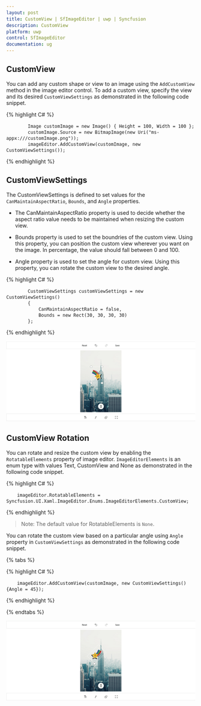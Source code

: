 ```yaml
---
layout: post
title: CustomView | SfImageEditor | uwp | Syncfusion
description: CustomView
platform: uwp
control: SfImageEditor
documentation: ug
---
```


## CustomView

 You can add any custom shape or view to an image using the `AddCustomView` method in the image editor
 control. To add a custom view, specify the view and its desired `CustomViewSettings` as demonstrated in the 
 following code snippet.

{% highlight C# %}

            Image customImage = new Image() { Height = 100, Width = 100 };
            customImage.Source = new BitmapImage(new Uri("ms-appx:///customImage.png"));
            imageEditor.AddCustomView(customImage, new CustomViewSettings());

{% endhighlight %}

 ## CustomViewSettings

The CustomViewSettings is defined to set values for the `CanMaintainAspectRatio`, `Bounds`, and `Angle` properties.

* The CanMaintainAspectRatio property is used to decide whether the aspect ratio value needs to be maintained when resizing the custom view.

* Bounds property is used to set the boundries of the custom view. Using this property, you can position the custom view wherever you want on the image. In percentage, the value should fall between 0 and 100.

* Angle property is used to set the angle for custom view. Using this property, you can rotate the custom view to the desired angle.

{% highlight C# %}

            CustomViewSettings customViewSettings = new CustomViewSettings()
            {
                CanMaintainAspectRatio = false,
                Bounds = new Rect(30, 30, 30, 30)
            };

{% endhighlight %}

![](CustomView_Images/CustomView_Settings.png)

## CustomView Rotation

You can rotate and resize the custom view by enabling the `RotatableElements` property of image editor. `ImageEditorElements` is an enum type with values Text, CustomView and None as demonstrated in the following code snippet.

{% highlight C# %}

        imageEditor.RotatableElements = Syncfusion.UI.Xaml.ImageEditor.Enums.ImageEditorElements.CustomView;

{% endhighlight %}

>Note: The default value for RotatableElements is `None`.

You can rotate the custom view based on a particular angle using `Angle` property in `CustomViewSettings` as demonstrated in the following code snippet. 

{% tabs %}

{% highlight C# %}

        imageEditor.AddCustomView(customImage, new CustomViewSettings(){Angle = 45});    

{% endhighlight %}

{% endtabs %}

![](CustomView_Images/CustomView_Rotation.png)